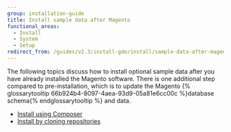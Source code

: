 ```yaml
---
group: installation-guide
title: Install sample data after Magento
functional_areas:
  - Install
  - System
  - Setup
redirect_from: /guides/v2.3/install-gde/install/sample-data-after-magento.html
---
```


The following topics discuss how to install optional sample data after you have already installed the Magento software. There is one additional step compared to pre-installation, which is to update the Magento {% glossarytooltip 66b924b4-8097-4aea-93d9-05a81e6cc00c %}database schema{% endglossarytooltip %} and data.

* [Install using Composer]({{page.baseurl}}/install/post-install/sample-data/composer.html)
* [Install by cloning repositories]({{page.baseurl}}/install/post-install/sample-data/git.html)

